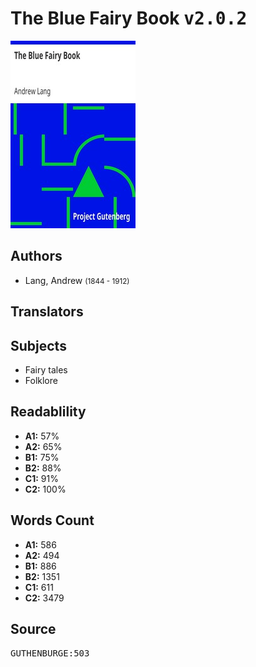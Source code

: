 # The Blue Fairy Book <kbd>v2.0.2</kbd>

![](./cover.medium.jpg "")

## Authors


 - Lang, Andrew <small>(1844 - 1912)</small>

## Translators



## Subjects


 - Fairy tales
 - Folklore

## Readablility


 - **A1:** 57%
 - **A2:** 65%
 - **B1:** 75%
 - **B2:** 88%
 - **C1:** 91%
 - **C2:** 100%

## Words Count


 - **A1:** 586
 - **A2:** 494
 - **B1:** 886
 - **B2:** 1351
 - **C1:** 611
 - **C2:** 3479

## Source


<kbd>GUTHENBURGE:503</kbd>
